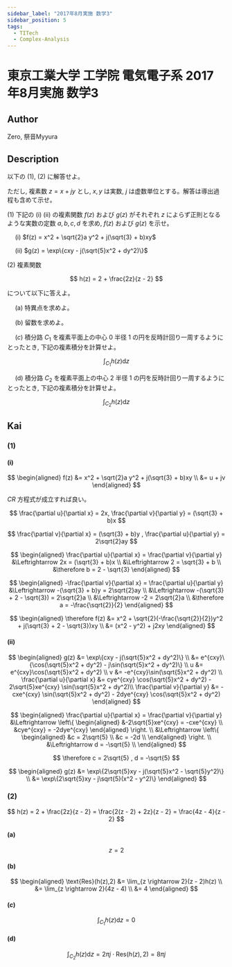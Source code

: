 ```yaml
---
sidebar_label: "2017年8月実施 数学3"
sidebar_position: 5
tags:
  - TITech
  - Complex-Analysis
---
```

# 東京工業大学 工学院 電気電子系 2017年8月実施 数学3


## **Author**
Zero, 祭音Myyura

## **Description**
以下の (1), (2) に解答せよ。

ただし, 複素数 $z = x + jy$ とし, $x,y$ は実数, $j$ は虚数単位とする。解答は導出過程も含めて示せ。

(1) 下記の (i) (ii) の複素関数 $f(z)$ および $g(z)$ がそれぞれ $z$ によらず正則となるような実数の定数 $a,b,c,d$ を求め, $f(z)$ および $g(z)$ を示せ。

&emsp; (i) $f(z) = x^2 + \sqrt{2}a y^2 + j(\sqrt{3} + b)xy$

&emsp; (ii) $g(z) = \exp\{cxy - j(\sqrt{5}x^2 + dy^2)\}$

(2) 複素関数

$$
h(z) = 2 + \frac{2z}{z - 2}
$$

について以下に答えよ。

&emsp; (a) 特異点を求めよ。

&emsp; (b) 留数を求めよ。

&emsp; ($c$) 積分路 $C_1$ を複素平面上の中心 $0$ 半径 $1$ の円を反時計回り一周するようにとったとき, 下記の複素積分を計算せよ。

$$
\int_{C_1}h(z)\text{d}z
$$

&emsp; (d) 積分路 $C_2$ を複素平面上の中心 $2$ 半径 $1$ の円を反時計回り一周するようにとったとき, 下記の複素積分を計算せよ。

$$
\int_{C_2}h(z)\text{d}z
$$

## **Kai** 
### (1)
#### (i)

$$
\begin{aligned}
f(z) &= x^2 + \sqrt{2}a y^2 + j(\sqrt{3} + b)xy \\
&= u + jv
\end{aligned}
$$

$CR$ 方程式が成立すれば良い。

$$
\frac{\partial u}{\partial x} = 2x, \frac{\partial v}{\partial y} = (\sqrt{3} + b)x
$$

$$
\frac{\partial v}{\partial x} = (\sqrt{3} + b)y , \frac{\partial u}{\partial y} = 2\sqrt{2}ay
$$

$$
\begin{aligned}
\frac{\partial u}{\partial x} = \frac{\partial v}{\partial y} &\Leftrightarrow  2x = (\sqrt{3} + b)x \\
&\Leftrightarrow 2 = \sqrt{3} + b \\
&\therefore b = 2 - \sqrt{3}
\end{aligned}
$$

$$
\begin{aligned}
-\frac{\partial v}{\partial x} = \frac{\partial u}{\partial y} &\Leftrightarrow -(\sqrt{3} + b)y = 2\sqrt{2}ay \\
&\Leftrightarrow -(\sqrt{3} + 2 - \sqrt{3}) = 2\sqrt{2}a \\
&\Leftrightarrow -2 = 2\sqrt{2}a \\
&\therefore a = -\frac{\sqrt{2}}{2}
\end{aligned}
$$

$$
\begin{aligned}
\therefore f(z) &= x^2 + \sqrt{2}(-\frac{\sqrt{2}}{2})y^2 + j(\sqrt{3} + 2 - \sqrt{3})xy \\
&= (x^2 - y^2) + j2xy
\end{aligned}
$$

#### (ii)

$$
\begin{aligned}
g(z) &= \exp\{cxy - j(\sqrt{5}x^2 + dy^2)\} \\
&= e^{cxy}\{\cos(\sqrt{5}x^2 + dy^2) - j\sin(\sqrt{5}x^2 + dy^2)\} \\
u &= e^{cxy}\cos(\sqrt{5}x^2 + dy^2) \\
v &= -e^{cxy}\sin(\sqrt{5}x^2 + dy^2) \\
\frac{\partial u}{\partial x} &= cye^{cxy} \cos(\sqrt{5}x^2 + dy^2) - 2\sqrt{5}xe^{cxy} \sin(\sqrt{5}x^2 + dy^2)\\
\frac{\partial v}{\partial y} &= -cxe^{cxy} \sin(\sqrt{5}x^2 + dy^2) - 2dye^{cxy} \cos(\sqrt{5}x^2 + dy^2)
\end{aligned}
$$

$$
\begin{aligned}
\frac{\partial u}{\partial x} = \frac{\partial v}{\partial y} &\Leftrightarrow   
\left\{
\begin{aligned}
&-2\sqrt{5}xe^{cxy} = -cxe^{cxy} \\
&cye^{cxy} = -2dye^{cxy} 
\end{aligned}
\right. \\
&\Leftrightarrow
\left\{
\begin{aligned}
&c = 2\sqrt{5} \\
&c = -2d \\
\end{aligned}
\right. \\
&\Leftrightarrow
d = -\sqrt{5} \\
\end{aligned}
$$

$$
\therefore c = 2\sqrt{5} , d = -\sqrt{5}
$$

$$
\begin{aligned}
g(z) &= \exp\{2\sqrt{5}xy - j(\sqrt{5}x^2 - \sqrt{5}y^2)\} \\
&= \exp\{2\sqrt{5}xy - j\sqrt{5}(x^2 - y^2)\} 
\end{aligned}
$$

### (2)

$$
h(z) = 2 + \frac{2z}{z - 2} = \frac{2(z - 2) + 2z}{z - 2} = \frac{4z - 4}{z - 2}
$$

#### (a)

$$
z = 2
$$

#### (b)

$$
\begin{aligned}
\text{Res}(h(z),2) &= \lim_{z \rightarrow 2}(z - 2)h(z) \\
&= \lim_{z \rightarrow 2}(4z - 4) \\
&= 4
\end{aligned}
$$

#### ($c$)

$$
\int_{C_1} h(z)\text{d}z = 0
$$

#### (d) 

$$
\int_{C_2}h(z)\text{d}z = 2\pi j \cdot \text{Res}(h(z),2) = 8\pi j
$$